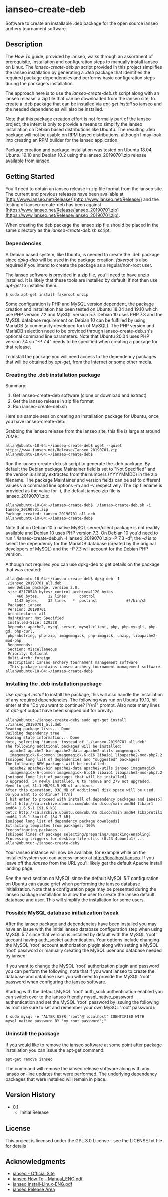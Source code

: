 # ianseo-create-deb

Software to create an installable .deb package for the open source
ianseo archery tournament software.

## Description

The *How To* guide, provided by ianseo, walks through an assortment of
prerequisite, installation and configuration steps to manually install
ianseo on Linux.  The _ianseo-create-deb.sh_ script provided in this
project simplifies the ianseo installation by generating a _.deb_
package that identifies the required package dependencies and performs
basic configuration steps during the package's installation.

The approach here is to use the _ianseo-create-deb.sh_ script along
with an ianseo release, a zip file that can be downloaded from the
ianseo site, to create a .deb package that can be installed via
_apt-get install_ so ianseo and the needed dependencies will also be
installed.

Note that this package creation effort is not formally part of the
ianseo project, the intent is only to provide a means to simplify the
ianseo installation on Debian based distributions like Ubuntu.  The
resulting .deb package will not be usable on RPM based distributions,
although I may look into creating an RPM builder for the ianseo
application.

Package creation and package installation was tested on Ubuntu 18.04,
Ubuntu 19.10 and Debian 10.2 using the Ianseo_20190701.zip release
available from ianseo.

## Getting Started

You'll need to obtain an ianseo release in zip file format from the
ianseo site.  The current and previous releases have been available at
[http://www.ianseo.net/Release/](http://www.ianseo.net/Release/) and
the testing of ianseo-create-deb has been against
[https://www.ianseo.net/Release/Ianseo_20190701.zip](https://www.ianseo.net/Release/Ianseo_20190701.zip).

When creating the deb package the ianseo zip file should be placed in
the same directory as the _ianseo-create-deb.sh_ script.

### Dependencies

A Debian based system, like Ubuntu, is needed to create the .deb
package since *dpkg-deb* will be used in the package creation.
*fakeroot* is also required if you intend to create the package as a
regular/non-root user.

The ianseo software is provided in a zip file, you'll need to have
unzip installed.  It is likely that these tools are installed by
default, if not then use _apt-get_ to installed them.

    $ sudo apt-get install fakeroot unzip

Some configuration is PHP and MySQL version dependent, the package
creation and installation has been tested on Ubuntu 18.04 and 19.10
which use PHP version 7.2 and MySQL version 5.7.  Debian 10 uses PHP
7.3 and the MySQL database requirement on Debian 10 can be fulfilled
by using MariaDB (a community developed fork of MySQL).  The PHP
version and MariaDB selection need to be provided through
ianseo-create-deb.sh's optional command line parameters.  Note that
Ubuntu 20.04 uses PHP version 7.4 so "-P 7.4" needs to be specified
when creating a package for that release.

To install the package you will need access to the dependency packages
that will be obtained by _apt-get_, from the Internet or some other
media.

### Creating the .deb installation package

Summary:

1. Get ianseo-create-deb software (clone or download and extract)
2. Get the ianseo release in zip file format
3. Run ianseo-create-deb.sh

Here's a sample session creating an installation package for Ubuntu,
once you have ianseo-create-deb:

Grabbing the ianseo release from the ianseo site, this file is large
at around 70MB:

    allan@ubuntu-18-04:~/ianseo-create-deb$ wget --quiet https://www.ianseo.net/Release/Ianseo_20190701.zip
    allan@ubuntu-18-04:~/ianseo-create-deb$

Run the ianseo-create-deb.sh script to generate the .deb package.  By
default the Debian package Maintainer field is set to "Not Specified"
and the version is simply extracted from the numbers (YYYYMMDD) in the
zip filename.  The package Maintainer and version fields can be set to
different values via command line options -m and -v respectively.  The
zip filename is provided as the value for -i, the default ianseo zip
file is Ianseo_20190701.zip:

    allan@ubuntu-18-04:~/ianseo-create-deb$ ./ianseo-create-deb.sh -i Ianseo_20190701.zip
    Package created: ianseo_20190701_all.deb
    allan@ubuntu-18-04:~/ianseo-create-deb$

Note that on Debian 10 a native MySQL server/client package is not
readily available and Debian 10 uses PHP version 7.3.  On Debian 10
you'd need to run "./ianseo-create-deb.sh -I Ianseo_20190701.zip -P
7.3 -d", the _-d_ is to select the dependency for the MariaDB database
(created by the original developers of MySQL) and the _-P 7.3_ will
account for the Debian PHP version.

Although not required you can use dpkg-deb to get details on the package
that was created:

    allan@ubuntu-18-04:~/ianseo-create-deb$ dpkg-deb -I ./ianseo_20190701_all.deb
     new Debian package, version 2.0.
     size 62170540 bytes: control archive=1120 bytes.
         460 bytes,    12 lines      control              
        1142 bytes,    32 lines   *  postinst             #!/bin/sh
     Package: ianseo
     Version: 20190701
     Architecture: all
     Maintainer: Not Specified
     Installed-Size: 129328
     Depends: apache2, mysql-server, mysql-client, php, php-mysqli, php-gd, php-curl,
     php-mbstring, php-zip, imagemagick, php-imagick, unzip, libapache2-mod-php
     Recommends:
     Section: Miscellaneous
     Priority: Optional
     Multi-Arch: foreign
     Description: ianseo archery tournament management software
      This package contains ianseo archery tournament management software.
    allan@ubuntu-18-04:~/ianseo-create-deb$

### Installing the .deb installation package

Use _apt-get install_ to install the package, this will also handle
the installation of any required dependencies.  The following was run
on Ubuntu 19.10, hit enter at the "Do you want to continue? [Y/n]"
prompt.  Also note many lines of _apt-get_ output have been snipped
out for brevity:

    allan@ubuntu:~/ianseo-create-deb$ sudo apt-get install ./ianseo_20190701_all.deb
    Reading package lists... Done
    Building dependency tree       
    Reading state information... Done
    Note, selecting 'ianseo' instead of './ianseo_20190701_all.deb'
    The following additional packages will be installed:
      apache2 apache2-bin apache2-data apache2-utils imagemagick
      imagemagick-6-common imagemagick-6.q16 libaio1 libapache2-mod-php7.2
    [snipped long list of dependencies and "suggested" packages]
    The following NEW packages will be installed:
      apache2 apache2-bin apache2-data apache2-utils ianseo imagemagick
      imagemagick-6-common imagemagick-6.q16 libaio1 libapache2-mod-php7.2
    [snipped long list of packages that will be installed]
    0 upgraded, 54 newly installed, 0 to remove and 279 not upgraded.
    Need to get 31.1 MB/93.5 MB of archives.
    After this operation, 338 MB of additional disk space will be used.
    Do you want to continue? [Y/n]
    [ hit enter to proceed with install of dependency packages and ianeso]
    Get:1 http://ca.archive.ubuntu.com/ubuntu disco/main amd64 libapr1 amd64 1.6.5-1 [91.6 kB]
    Get:2 http://ca.archive.ubuntu.com/ubuntu disco/main amd64 libaprutil1 amd64 1.6.1-3build1 [84.7 kB]
    [snipped long list of dependency package downloads]
    Extracting templates from packages: 100%
    Preconfiguring packages ...
    [skipped lines of package selecting/preparing/unpacking/enabling]
    Processing triggers for desktop-file-utils (0.23-4ubuntu1) ...
    allan@ubuntu:~/ianseo-create-deb$

Your ianseo instance will now be available, for example while on the
installed system you can access ianseo at
[http://localhost/ianseo](http://localhost/ianseo).  If you leave off
the _/ianseo_ from the URL you'll likely get the default Apache
install landing page.

See the next section on MySQL since the default MySQL 5.7
configuration on Ubuntu can cause grief when performing the ianseo
database initialization.  Note that a configuration page may be
presented during the ianseo package installation to allow the user to
create the ianseo default database and user.  This will simplify the
installation for some users.

### Possible MySQL database initialization tweak

After the ianseo package and dependencies have been installed you may
have an issue with the initial ianseo database configuration step when
using MySQL 5.7 since that version is installed by default with the
MySQL 'root' account having auth\_socket authentication.  Your options
include changing the MySQL 'root' account authorization plugin along
with setting a MySQL 'root' password or manually creating the MySQL
user and database needed by ianseo.

If you want to change the MySQL 'root' authorization plugin and
password you can perform the following, note that if you want ianseo
to create the database and database user you will need to provide the
MySQL 'root' password when configuring the ianseo software.

Starting with the default MySQL 'root' auth\_sock authentication
enabled you can switch over to the ianseo friendly
mysql\_native_password authentication and set the MySQL 'root'
password by issuing the following as root (be sure to set and remember
your own MySQL 'root' password):

    $ sudo mysql -e "ALTER USER 'root'@'localhost' IDENTIFIED WITH mysql_native_password BY 'my_root_password';"

### Uninstall the package

If you would like to remove the ianseo software at some point after
package installation you can issue the apt-get command:

    apt-get remove ianseo

The command will remove the ianseo release software along with any
ianseo on-line updates that were performed.  The underlying dependency
packages that were installed will remain in place.

## Version History

* 0.1
    * Initial Release

## License

This project is licensed under the GPL 3.0 License - see the
LICENSE.txt file for details

## Acknowledgments

* [ianseo - Official Site](https://www.ianseo.net/)
* [ianseo How To - Manual_ENG.pdf](https://www.ianseo.net/Release/Manual_ENG.pdf)
* [ianseo Install-Linux-ENG.pdf](https://www.ianseo.net/Release/Install-Linux-ENG.pdf)
* [ianseo Release Area](http://www.ianseo.net/Release/)
